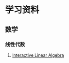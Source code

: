 # 学习资料


## 数学 

### 线性代数

1. [Interactive Linear Algebra](https://textbooks.math.gatech.edu/ila/index.html)